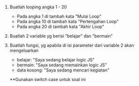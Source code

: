 1. Buatlah looping angka 1 - 20
	- Pada angka 1 di tambah kata "Mulai Loop"
	- Pada angka 10 di tambah kata "Pertengahan Loop"
	- Pada angka 20 di tambah kata "Akhir Loop"

2. Buatlah 2 variable yg berisi "belajar" dan "bermain"

3. Buatlah fungsi, yg apabila di isi parameter dari variable 2 akan mengeluarkan
	- belajar: "Saya sedang belajar logic JS"
	- bermain: "Saya sedang memainkan logic JS"
	- data kosong: "Saya sedang mencari kegiatan"

	**Gunakan switch case untuk soal ini
